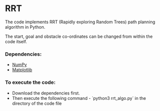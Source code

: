 # RRT

The code implements RRT (Rapidly exploring Random Trees) path planning algorithm in Python.

The start, goal and obstacle co-ordinates can be changed from within the code itself.

### Dependencies:
<ul>
    <li>
        <a href="https://numpy.org/" >NumPy</a>
    </li>
    <li>
        <a href="https://matplotlib.org/" >Matplotlib</a>
    </li>
</ul>

### To execute the code:
<ul>
    <li>
    Download the dependencies first.
    </li>
    <li>
    Then execute the following command - `python3 rrt_algo.py` in the directory of the code file
    </li>
</ul>
